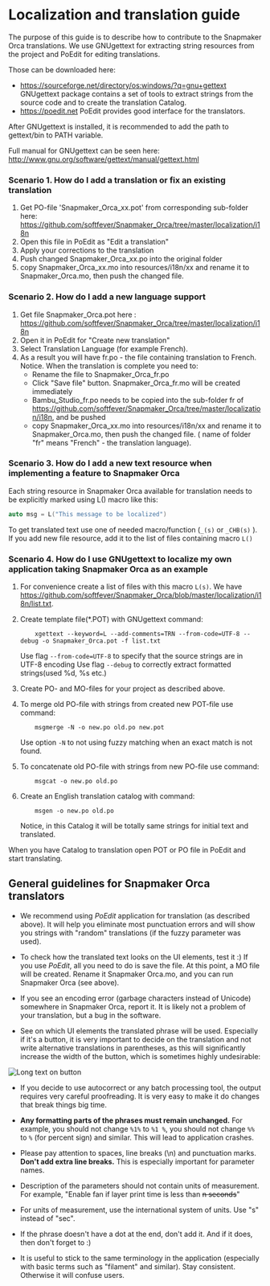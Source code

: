 # Localization and translation guide

The purpose of this guide is to describe how to contribute to the Snapmaker Orca translations. We use GNUgettext for extracting string resources from the project and PoEdit for editing translations.

Those can be downloaded here: 
-    https://sourceforge.net/directory/os:windows/?q=gnu+gettext GNUgettext package contains a set of tools to extract strings from the source code and to create the translation Catalog.
-    https://poedit.net PoEdit provides good interface for the translators.

After GNUgettext is installed, it is recommended to add the path to gettext/bin to PATH variable.

Full manual for GNUgettext can be seen here: http://www.gnu.org/software/gettext/manual/gettext.html


### Scenario 1. How do I add a translation or fix an existing translation
1. Get PO-file 'Snapmaker_Orca_xx.pot' from corresponding sub-folder here:
https://github.com/softfever/Snapmaker_Orca/tree/master/localization/i18n
2. Open this file in PoEdit as "Edit a translation"
3. Apply your corrections to the translation
4. Push changed Snapmaker_Orca_xx.po into the original folder
5. copy Snapmaker_Orca_xx.mo into resources/i18n/xx and rename it to Snapmaker_Orca.mo, then push the changed file.

### Scenario 2. How do I add a new language support
1. Get file Snapmaker_Orca.pot here :
https://github.com/softfever/Snapmaker_Orca/tree/master/localization/i18n
2. Open it in PoEdit for "Create new translation"
3. Select Translation Language (for example French).
4. As a result you will have fr.po - the file containing translation to French.
Notice. When the translation is complete you need to:
    - Rename the file to Snapmaker_Orca_fr.po
    - Click "Save file" button. Snapmaker_Orca_fr.mo will be created immediately
    - Bambu_Studio_fr.po needs to be copied into the sub-folder fr of https://github.com/softfever/Snapmaker_Orca/tree/master/localization/i18n, and be pushed
	- copy Snapmaker_Orca_xx.mo into resources/i18n/xx and rename it to Snapmaker_Orca.mo, then push the changed file.
( name of folder "fr" means "French" - the translation language). 

### Scenario 3. How do I add a new text resource when implementing a feature to Snapmaker Orca
Each string resource in Snapmaker Orca available for translation needs to be explicitly marked using L() macro like this:
```C++
auto msg = L("This message to be localized")
```
To get translated text use one of needed macro/function (`_(s)` or `_CHB(s)` ).
If you add new file resource, add it to the list of files containing macro `L()`

### Scenario 4. How do I use GNUgettext to localize my own application taking Snapmaker Orca as an example

1.  For convenience create a list of files with this macro `L(s)`. We have 
https://github.com/softfever/Snapmaker_Orca/blob/master/localization/i18n/list.txt.

2.  Create template file(*.POT) with GNUgettext command:
    ```
        xgettext --keyword=L --add-comments=TRN --from-code=UTF-8 --debug -o Snapmaker_Orca.pot -f list.txt
    ```

    Use flag `--from-code=UTF-8` to specify that the source strings are in UTF-8 encoding
    Use flag `--debug` to correctly extract formatted strings(used %d, %s etc.)

3.  Create PO- and MO-files for your project as described above.

4.  To merge old PO-file with strings from created new POT-file use command:
    ```
        msgmerge -N -o new.po old.po new.pot
    ```
    Use option `-N` to not using fuzzy matching when an exact match is not found.

5.  To concatenate old PO-file with strings from new PO-file use command:
    ```
        msgcat -o new.po old.po
    ```

6.  Create an English translation catalog with command:
    ```    
        msgen -o new.po old.po
    ```
    Notice, in this Catalog it will be totally same strings for initial text and translated.

When you have Catalog to translation open POT or PO file in PoEdit and start translating.


## General guidelines for Snapmaker Orca translators


- We recommend using *PoEdit* application for translation (as described above). It will help you eliminate most punctuation errors and will show you strings with "random" translations (if the fuzzy parameter was used).

- To check how the translated text looks on the UI elements, test it :) If you use *PoEdit*, all you need to do is save the file. At this point, a MO file will be created. Rename it Snapmaker Orca.mo, and you can run Snapmaker Orca (see above).

- If you see an encoding error (garbage characters instead of Unicode) somewhere in Snapmaker Orca, report it. It is likely not a problem of your translation, but a bug in the software.

- See on which UI elements the translated phrase will be used. Especially if it's a button, it is very important to decide on the translation and not write alternative translations in parentheses, as this will significantly increase the width of the button, which is sometimes highly undesirable:

![Long text on button](images/long_text_on_button.png)

- If you decide to use autocorrect or any batch processing tool, the output requires very careful proofreading. It is very easy to make it do changes that break things big time.

- **Any formatting parts of the phrases must remain unchanged.** For example, you should not change `%1%` to `%1 %`, you should not change `%%` to `%` (for percent sign) and similar. This will lead to application crashes.

- Please pay attention to spaces, line breaks (\n) and punctuation marks. **Don't add extra line breaks.** This is especially important for parameter names.

- Description of the parameters should not contain units of measurement. For example, "Enable fan if layer print time is less than ~~n seconds~~"

- For units of measurement, use the international system of units. Use "s" instead of "sec".

- If the phrase doesn't have a dot at the end, don't add it. And if it does, then don't forget to :)

- It is useful to stick to the same terminology in the application (especially with basic terms such as "filament" and similar). Stay consistent. Otherwise it will confuse users.

